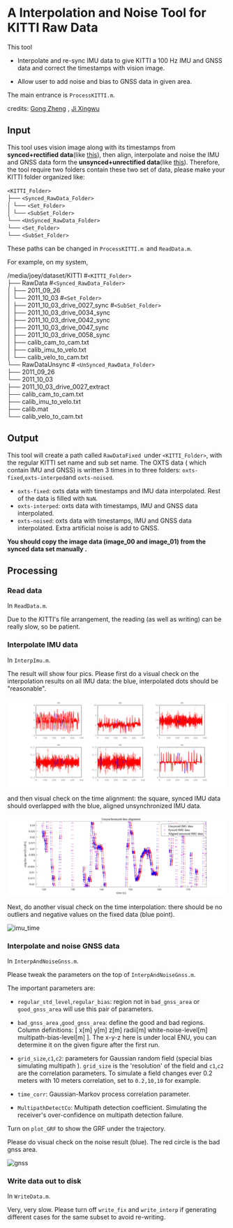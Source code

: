 # A Interpolation and Noise Tool for KITTI Raw Data

This tool

- Interpolate and re-sync IMU data to give KITTI a 100 Hz IMU and GNSS data and correct the timestamps with vision image.

- Allow user to add noise and bias to GNSS data in given area.

The main entrance is  `ProcessKITTI.m`. 

credits: [Gong Zheng](https://github.com/gauxonz) , [Ji Xingwu](https://github.com/jixingwu)



## Input

This tool uses vision image along with its timestamps from **synced+rectified data**(like [this](https://s3.eu-central-1.amazonaws.com/avg-kitti/raw_data/2011_10_03_drive_0027/2011_10_03_drive_0027_sync.zip)), then align, interpolate and noise the IMU and GNSS data form the **unsynced+unrectified data**(like [this](https://s3.eu-central-1.amazonaws.com/avg-kitti/raw_data/2011_10_03_drive_0027/2011_10_03_drive_0027_extract.zip)).  Therefore, the tool require two folders contain these two set of data, please make your KITTI folder organized like:

`<KITTI_Folder>`  
├──  `<Synced_RawData_Folder>`  
│   └── `<Set_Folder>`  
│       	└── `<SubSet_Folder>`  
└──  `<UnSynced_RawData_Folder>`  
    └── `<Set_Folder>`  
       	└── `<SubSet_Folder>`

These paths can be changed in `ProcessKITTI.m `and `ReadData.m`.



For example, on my system,

/media/joey/dataset/KITTI		#`<KITTI_Folder>`  
├── RawData							 #`<Synced_RawData_Folder>`  
│   ├── 2011_09_26  
│   └── 2011_10_03					#`<Set_Folder>`  
│       	├── 2011_10_03_drive_0027_sync	#`<SubSet_Folder>`  
│       	├── 2011_10_03_drive_0034_sync  
│       	├── 2011_10_03_drive_0042_sync  
│       	├── 2011_10_03_drive_0047_sync  
│       	├── 2011_10_03_drive_0058_sync  
│       	├── calib_cam_to_cam.txt  
│       	├── calib_imu_to_velo.txt  
│       	└── calib_velo_to_cam.txt  
└── RawDataUnsync			# `<UnSynced_RawData_Folder>`  
    ├── 2011_09_26  
	└── 2011_10_03  
        	├── 2011_10_03_drive_0027_extract  
        	├── calib_cam_to_cam.txt  
        	├── calib_imu_to_velo.txt  
        	├── calib.mat  
        	└── calib_velo_to_cam.txt

## Output

This tool will create a path called `RawDataFixed `under `<KITTI_Folder>`, with the regular KITTI set name and sub set name. The OXTS data ( which contain IMU and GNSS) is written 3 times in to three folders: `oxts-fixed`,`oxts-interped`and `oxts-noised`. 

- `oxts-fixed`: oxts data with timestamps and IMU data interpolated. Rest of the data is filled with `NaN`.
- `oxts-interped`: oxts data with timestamps, IMU and GNSS data interpolated.
- `oxts-noised`: oxts data with timestamps, IMU and GNSS data interpolated. Extra artificial noise is add to GNSS.

**You should copy the image data (image_00 and image_01) from the synced data set manually .**

## Processing 

### Read data

In `ReadData.m`.

Due to the KITTI's file arrangement, the reading (as well as writing) can be really slow, so be patient.

### Interpolate IMU data

In `InterpImu.m`.

The result will show four pics. Please first do a visual check on the interpolation results on all IMU data: the blue, interpolated dots should be "reasonable".

![imu-data-interp](doc/imu_data.svg)

and then visual check on the time alignment: the square, synced IMU data should overlapped with the blue, aligned unsynchronized IMU data.

![imu_align](doc/imu_align.svg)

Next, do another visual check on the time interpolation: there should be no outliers and negative values on the fixed data (blue point).

![imu_time](doc/imu_time.svg)

### Interpolate and noise GNSS data

In `InterpAndNoiseGnss.m`.

Please tweak the parameters on the top of `InterpAndNoiseGnss.m`.

The important parameters are:

-  `regular_std_level`,`regular_bias`: region not in `bad_gnss_area` or `good_gnss_area` will use this pair of parameters.

- `bad_gnss_area` ,`good_gnss_area`: define the good and bad regions. Column definitions: [ x[m]	y[m]    z[m]  radii[m]  white-noise-level[m] multipath-bias-level[m]  ]. The x-y-z here is under local ENU, you can determine it on the given figure after the first run.
- `grid_size`,`c1`,`c2`: parameters for Gaussian random field (special bias simulating multipath ). `grid_size` is the 'resolution' of the field and `c1`,`c2` are the correlation parameters. To simulate a field changes ever 0.2 meters with 10 meters correlation, set to `0.2,10,10` for example.

- `time_corr`: Gaussian-Markov process correlation parameter. 

- `MultipathDetectCo`: Multipath detection coefficient. Simulating the receiver's over-confidence on multipath detection failure. 

Turn on `plot_GRF` to show the GRF under the trajectory.

Please do visual check on the noise result (blue). The red circle is the bad gnss area.

![gnss](doc/grf.svg)



### Write data out to disk

In `WriteData.m`.

Very, very slow. Please turn off `write_fix` and `write_interp` if generating different cases for the same subset to avoid re-writing.

